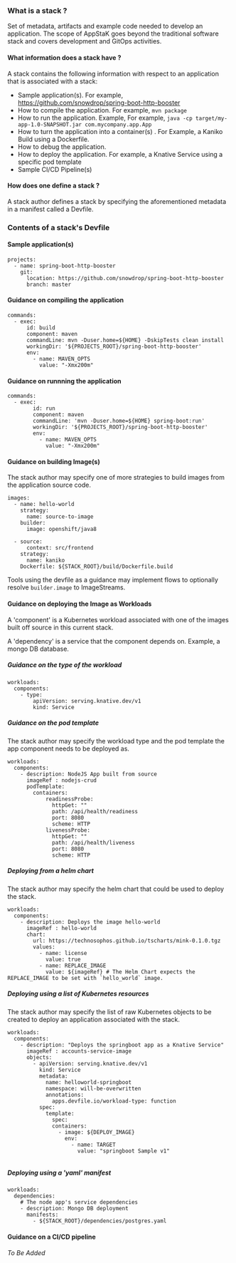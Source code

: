 ### What is a stack ?

Set of metadata, artifacts and example code needed to develop an application. 
The scope of AppStaK goes beyond the traditional software stack and covers development 
and GitOps activities.

#### What information does a stack have ?

A stack contains the following information with respect to an application 
that is associated with a stack:

* Sample application(s). For example, https://github.com/snowdrop/spring-boot-http-booster
* How to compile the application. For example, `mvn package`
* How to run the application. Example, For example, `java -cp target/my-app-1.0-SNAPSHOT.jar com.mycompany.app.App`
* How to turn the application into a container(s) . For Example, a Kaniko Build using a Dockerfile.
* How to debug the application.
* How to deploy the application. For example, a Knative Service using a specific pod template
* Sample CI/CD Pipeline(s)


#### How does one define a stack ?

A stack author defines a stack by specifying the aforementioned metadata in a manifest called 
a Devfile.


### Contents of a stack's Devfile

#### Sample application(s)

```
projects:
  - name: spring-boot-http-booster
    git:
      location: https://github.com/snowdrop/spring-boot-http-booster
      branch: master
```

#### Guidance on compiling the application

```
commands:
  - exec:
      id: build 
      component: maven
      commandLine: mvn -Duser.home=${HOME} -DskipTests clean install
      workingDir: '${PROJECTS_ROOT}/spring-boot-http-booster'
      env:
        - name: MAVEN_OPTS
          value: "-Xmx200m"
```


#### Guidance on runnning the application

```
commands:
  - exec:
        id: run
        component: maven
        commandLine: 'mvn -Duser.home=${HOME} spring-boot:run'
        workingDir: '${PROJECTS_ROOT}/spring-boot-http-booster'
        env:
          - name: MAVEN_OPTS
            value: "-Xmx200m"
```

#### Guidance on building Image(s)

The stack author may specify one of more strategies to build images
from the application source code. 

```
images:
  - name: hello-world
    strategy:
      name: source-to-image
    builder:
      image: openshift/java8

  - source:
      context: src/frontend
    strategy:
      name: kaniko
    Dockerfile: ${STACK_ROOT}/build/Dockerfile.build
```

Tools using the devfile as a guidance may implement flows to optionally resolve `builder.image` to ImageStreams.

#### Guidance on deploying the Image as Workloads

A 'component' is a Kubernetes workload associated with one of the images built off source
in this current stack.

A 'dependency' is a  service that the component depends on. Example, a mongo DB database.

##### Guidance on the type of the workload

```
workloads:
  components:
    - type:
        apiVersion: serving.knative.dev/v1
        kind: Service
```

##### Guidance on the pod template

The stack author may specify the workload type and the pod template
the app component needs to be deployed as.



```
workloads:
  components:
    - description: NodeJS App built from source
      imageRef : nodejs-crud
      podTemplate:
        containers:
            readinessProbe:
              httpGet: ""
              path: /api/health/readiness
              port: 8080
              scheme: HTTP 
            livenessProbe:
              httpGet: ""
              path: /api/health/liveness
              port: 8080
              scheme: HTTP
```

##### Deploying from a helm chart

The stack author may specify the helm chart that could be used to deploy the stack.

```
workloads:
  components:
    - description: Deploys the image hello-world
      imageRef : hello-world
      chart:
        url: https://technosophos.github.io/tscharts/mink-0.1.0.tgz
        values:
          - name: license
            value: true
          - name: REPLACE_IMAGE 
            value: ${imageRef} # The Helm Chart expects the REPLACE_IMAGE to be set with `hello_world` image.
```

##### Deploying using a list of Kubernetes resources

The stack author may specify the list of raw Kubernetes objects to be created to deploy an application
associated with the stack.

```
workloads:
  components:
    - description: "Deploys the springboot app as a Knative Service"
      imageRef : accounts-service-image
      objects:
        - apiVersion: serving.knative.dev/v1
          kind: Service
          metadata:
            name: helloworld-springboot
            namespace: will-be-overwritten
            annotations:
              apps.devfile.io/workload-type: function
          spec:
            template:
              spec:
              containers:
                - image: ${DEPLOY_IMAGE}
                  env:
                    - name: TARGET
                      value: "springboot Sample v1"
        
```

##### Deploying using a 'yaml' manifest

```
workloads:
  dependencies:
    # The node app's service dependencies
    - description: Mongo DB deployment
      manifests: 
        - ${STACK_ROOT}/dependencies/postgres.yaml
```


#### Guidance on a CI/CD pipeline

_To Be Added_